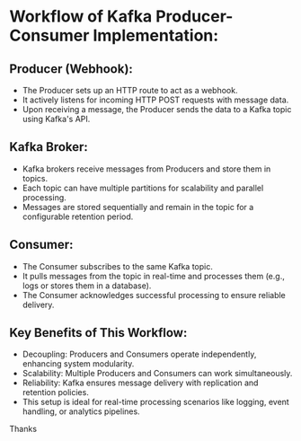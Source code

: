 # Workflow of Kafka Producer-Consumer Implementation:

## Producer (Webhook):

- The Producer sets up an HTTP route to act as a webhook.
- It actively listens for incoming HTTP POST requests with message data.
- Upon receiving a message, the Producer sends the data to a Kafka topic using Kafka's API.

## Kafka Broker:

- Kafka brokers receive messages from Producers and store them in topics.
- Each topic can have multiple partitions for scalability and parallel processing.
- Messages are stored sequentially and remain in the topic for a configurable retention period.

## Consumer:

- The Consumer subscribes to the same Kafka topic.
- It pulls messages from the topic in real-time and processes them (e.g., logs or stores them in a database).
- The Consumer acknowledges successful processing to ensure reliable delivery.

## Key Benefits of This Workflow:

- Decoupling: Producers and Consumers operate independently, enhancing system modularity.
- Scalability: Multiple Producers and Consumers can work simultaneously.
- Reliability: Kafka ensures message delivery with replication and retention policies.
- This setup is ideal for real-time processing scenarios like logging, event handling, or analytics pipelines.

Thanks